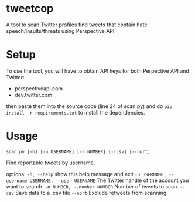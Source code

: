 # tweetcop
A tool to scan Twitter profiles find tweets that contain hate speech/insults/threats using Perspective API
# Setup
To use the tool, you will have to obtain API keys for both Perpective API and Twitter:
  - perspectiveapi.com
  - dev.twitter.com
  
then paste them into the source code (line 24 of scan.py)
and do `pip install -r requirements.txt` to install the dependencies.
# Usage

`scan.py [-h] [-u USERNAME] [-n NUMBER] [--csv] [--nort]`

Find reportable tweets by username.

options:
  `-h, --help`            show this help message and exit
  `-u USERNAME, --username USERNAME, --user USERNAME`
                        The Twitter handle of the account you want to search.
  `-n NUMBER, --number NUMBER`
                        Number of tweets to scan.
  `--csv`                Save data to a .csv file
  `--nort`                Exclude retweets from scanning
